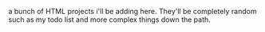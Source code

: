 a bunch of HTML projects i'll be adding here. They'll be completely random such as my todo list and more complex things down the path.
